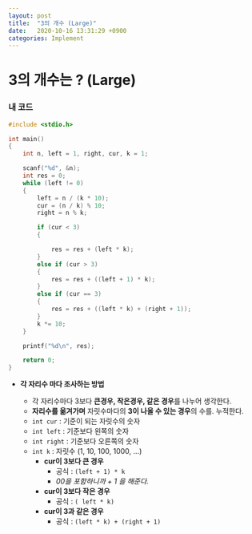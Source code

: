 ```yaml
---
layout: post
title:  "3의 개수 (Large)"
date:   2020-10-16 13:31:29 +0900
categories: Implement
---
```

# 3의 개수는 ? (Large)

### 내 코드

```c
#include <stdio.h>

int main()
{
    int n, left = 1, right, cur, k = 1;

    scanf("%d", &n);
    int res = 0;
    while (left != 0)
    {
        left = n / (k * 10);
        cur = (n / k) % 10;
        right = n % k;

        if (cur < 3)
        {

            res = res + (left * k);
        }
        else if (cur > 3)
        {
            res = res + ((left + 1) * k);
        }
        else if (cur == 3)
        {
            res = res + ((left * k) + (right + 1));
        }
        k *= 10;
    }

    printf("%d\n", res);

    return 0;
}
```

- **각 자리수 마다 조사하는 방법**

  - 각 자리수마다 3보다 **큰경우, 작은경우, 같은 경우**를 나누어 생각한다.
  - **자리수를 옮겨가며** 자릿수마다의 **3이 나올 수 있는 경우**의 수를. 누적한다.
  - `int cur` : 기준이 되는 자릿수의 숫자
  - `int left` : 기준보다 왼쪽의 숫자
  - `int right` : 기준보다 오른쪽의 숫자
  - `int k` : 자릿수 (1, 10, 100, 1000, ...)
    - **cur이 3보다 큰 경우**
      - 공식 : `(left + 1) * k`
      - *00을 포함하니까 + 1 을 해준다.*
    - **cur이 3보다 작은 경우**
      - 공식 : `( left * k)`
    - **cur이 3과 같은 경우**
      - 공식 : `(left * k) + (right + 1)`

  